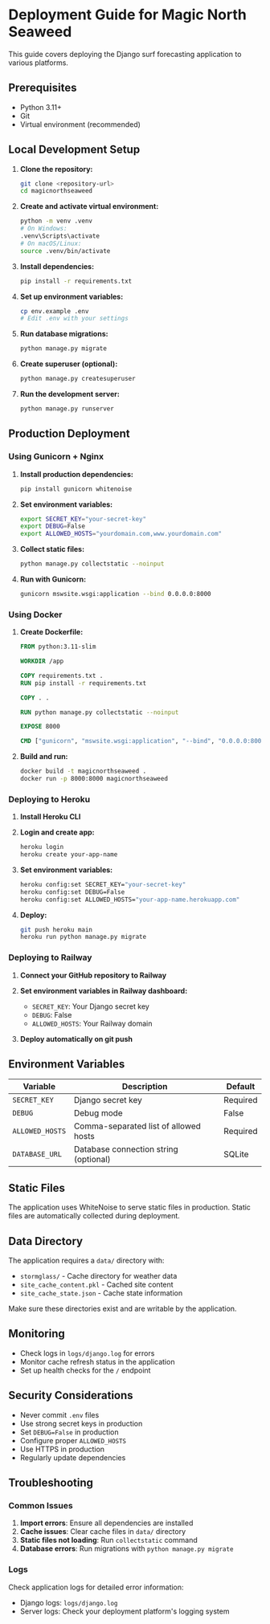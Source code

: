 # Deployment Guide for Magic North Seaweed

This guide covers deploying the Django surf forecasting application to various platforms.

## Prerequisites

- Python 3.11+
- Git
- Virtual environment (recommended)

## Local Development Setup

1. **Clone the repository:**
   ```bash
   git clone <repository-url>
   cd magicnorthseaweed
   ```

2. **Create and activate virtual environment:**
   ```bash
   python -m venv .venv
   # On Windows:
   .venv\Scripts\activate
   # On macOS/Linux:
   source .venv/bin/activate
   ```

3. **Install dependencies:**
   ```bash
   pip install -r requirements.txt
   ```

4. **Set up environment variables:**
   ```bash
   cp env.example .env
   # Edit .env with your settings
   ```

5. **Run database migrations:**
   ```bash
   python manage.py migrate
   ```

6. **Create superuser (optional):**
   ```bash
   python manage.py createsuperuser
   ```

7. **Run the development server:**
   ```bash
   python manage.py runserver
   ```

## Production Deployment

### Using Gunicorn + Nginx

1. **Install production dependencies:**
   ```bash
   pip install gunicorn whitenoise
   ```

2. **Set environment variables:**
   ```bash
   export SECRET_KEY="your-secret-key"
   export DEBUG=False
   export ALLOWED_HOSTS="yourdomain.com,www.yourdomain.com"
   ```

3. **Collect static files:**
   ```bash
   python manage.py collectstatic --noinput
   ```

4. **Run with Gunicorn:**
   ```bash
   gunicorn mswsite.wsgi:application --bind 0.0.0.0:8000
   ```

### Using Docker

1. **Create Dockerfile:**
   ```dockerfile
   FROM python:3.11-slim
   
   WORKDIR /app
   
   COPY requirements.txt .
   RUN pip install -r requirements.txt
   
   COPY . .
   
   RUN python manage.py collectstatic --noinput
   
   EXPOSE 8000
   
   CMD ["gunicorn", "mswsite.wsgi:application", "--bind", "0.0.0.0:8000"]
   ```

2. **Build and run:**
   ```bash
   docker build -t magicnorthseaweed .
   docker run -p 8000:8000 magicnorthseaweed
   ```

### Deploying to Heroku

1. **Install Heroku CLI**

2. **Login and create app:**
   ```bash
   heroku login
   heroku create your-app-name
   ```

3. **Set environment variables:**
   ```bash
   heroku config:set SECRET_KEY="your-secret-key"
   heroku config:set DEBUG=False
   heroku config:set ALLOWED_HOSTS="your-app-name.herokuapp.com"
   ```

4. **Deploy:**
   ```bash
   git push heroku main
   heroku run python manage.py migrate
   ```

### Deploying to Railway

1. **Connect your GitHub repository to Railway**

2. **Set environment variables in Railway dashboard:**
   - `SECRET_KEY`: Your Django secret key
   - `DEBUG`: False
   - `ALLOWED_HOSTS`: Your Railway domain

3. **Deploy automatically on git push**

## Environment Variables

| Variable | Description | Default |
|----------|-------------|---------|
| `SECRET_KEY` | Django secret key | Required |
| `DEBUG` | Debug mode | False |
| `ALLOWED_HOSTS` | Comma-separated list of allowed hosts | Required |
| `DATABASE_URL` | Database connection string (optional) | SQLite |

## Static Files

The application uses WhiteNoise to serve static files in production. Static files are automatically collected during deployment.

## Data Directory

The application requires a `data/` directory with:
- `stormglass/` - Cache directory for weather data
- `site_cache_content.pkl` - Cached site content
- `site_cache_state.json` - Cache state information

Make sure these directories exist and are writable by the application.

## Monitoring

- Check logs in `logs/django.log` for errors
- Monitor cache refresh status in the application
- Set up health checks for the `/` endpoint

## Security Considerations

- Never commit `.env` files
- Use strong secret keys in production
- Set `DEBUG=False` in production
- Configure proper `ALLOWED_HOSTS`
- Use HTTPS in production
- Regularly update dependencies

## Troubleshooting

### Common Issues

1. **Import errors**: Ensure all dependencies are installed
2. **Cache issues**: Clear cache files in `data/` directory
3. **Static files not loading**: Run `collectstatic` command
4. **Database errors**: Run migrations with `python manage.py migrate`

### Logs

Check application logs for detailed error information:
- Django logs: `logs/django.log`
- Server logs: Check your deployment platform's logging system
